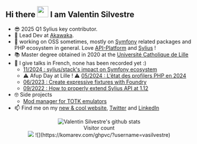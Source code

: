 ## Hi there <img src="https://raw.githubusercontent.com/iampavangandhi/iampavangandhi/master/gifs/Hi.gif" width="30px">  I am Valentin Silvestre </h2>

- 😎 2025 Q1 Sylius key contributor.
- 🔭 Lead Dev at [Akawaka](https://www.akawaka.fr/).
- 🌱 working on OSS sometimes, mostly on [Symfony](https://symfony.com/) related packages and PHP ecosystem in general. Love [API-Platform](https://api-platform.com/) and [Sylius](https://sylius.com/fr/) !
- 📚 Master degree obtained in 2020 at the [Université Catholique de Lille](https://www.univ-catholille.fr/)
- 🎤 I give talks in French, none has been recorded yet :)
  - [11/2024 : sylius/stack's impact on Symfony ecosystem](https://github.com/vasilvestre/sylius-stack-slides)
  - ⚠️ Afup Day at Lille ! ⚠️ [05/2024 : L'êtat des profilers PHP en 2024](https://github.com/vasilvestre/profiler-slides)
  - [06/2023 : Create expressive fixtures with Foundry](https://github.com/vasilvestre/foundry-slides)
  - [09/2022 : How to properly extend Sylius API at 1.12](https://github.com/vasilvestre/extending-sylius-1.12-09-22)
- 🤓 Side projects
  - [Mod manager for TOTK emulators](https://github.com/vasilvestre/totk-mod-manager-for-switch-emulators?tab=readme-ov-file)
- 📫 Find me on my [new & cool website](https://vasilvestre.github.io/), [Twitter](https://twitter.com/valentinsilves) and [LinkedIn](https://www.linkedin.com/in/valentin-silvestre-dev/)

<p align="middle"> 
  <img align="middle" alt="Valentin Silvestre's github stats" src="https://github-readme-stats.vercel.app/api?username=vasilvestre&count_private=1&show_icons=true" /><br/>
  Visitor count<br/>
  <img alight="center" src="https://profile-counter.glitch.me/vasilvestre/count.svg" />
  ![](https://komarev.com/ghpvc/?username=vasilvestre)
</p>
